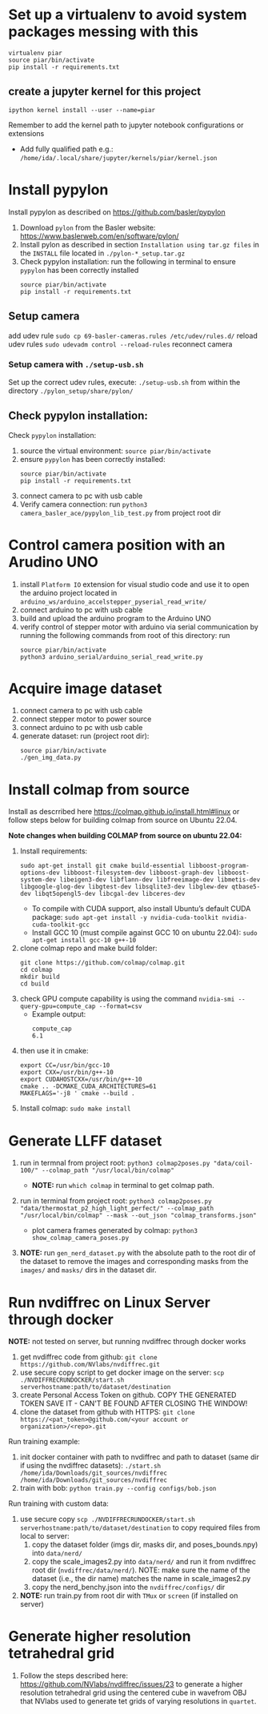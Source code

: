 # Set up a virtualenv to avoid system packages messing with this
```
virtualenv piar
source piar/bin/activate
pip install -r requirements.txt
```

## create a jupyter kernel for this project
```ipython kernel install --user --name=piar```

Remember to add the kernel path to jupyter notebook configurations or extensions
- Add fully qualified path e.g.: `/home/ida/.local/share/jupyter/kernels/piar/kernel.json`


# Install pypylon
Install pypylon as described on https://github.com/basler/pypylon
1. Download `pylon` from the Basler website: https://www.baslerweb.com/en/software/pylon/
1. Install pylon as described in section `Installation using tar.gz files` in the `INSTALL` file located in `./pylon-*_setup.tar.gz`
1. Check pypylon installation: run the following in terminal to ensure `pypylon` has been correctly installed
    ```
    source piar/bin/activate
    pip install -r requirements.txt
    ```

## Setup camera
add udev rule
`sudo cp 69-basler-cameras.rules /etc/udev/rules.d/`
reload udev rules
`sudo udevadm control --reload-rules`
reconnect camera

### Setup camera with `./setup-usb.sh`
Set up the correct udev rules, execute: `./setup-usb.sh` from within the directory `./pylon_setup/share/pylon/`

<!-- If the camera is not found during enumeration, follow instructions in `./pylon_setup/share/pylon/README`  -->

## Check pypylon installation:
Check `pypylon` installation:
1. source the virtual environment: `source piar/bin/activate`
1. ensure `pypylon` has been correctly installed:
    ```
    source piar/bin/activate
    pip install -r requirements.txt
    ```
1. connect camera to pc with usb cable
1. Verify camera connection: run `python3 camera_basler_ace/pypylon_lib_test.py` from project root dir


# Control camera position with an Arudino UNO
1. install `Platform IO` extension for visual studio code and use it to open the arduino project located in `arduino_ws/arduino_accelstepper_pyserial_read_write/`
1. connect arduino to pc with usb cable
1. build and upload the arduino program to the Arduino UNO
1. verify control of stepper motor with arduino via serial communication by running the following commands from root of this directory: run
    ```
    source piar/bin/activate
    python3 arduino_serial/arduino_serial_read_write.py
    ```

# Acquire image dataset
1. connect camera to pc with usb cable
1. connect stepper motor to power source
1. connect arduino to pc with usb cable
1. generate dataset: run (project root dir):
    ```
    source piar/bin/activate
    ./gen_img_data.py
    ```

# Install colmap from source
Install as descrribed here https://colmap.github.io/install.html#linux or follow steps below for building colmap from source on Ubuntu 22.04.

**Note changes when building COLMAP from source on ubuntu 22.04:**
1. Install requirements:
    ```
    sudo apt-get install git cmake build-essential libboost-program-options-dev libboost-filesystem-dev libboost-graph-dev libboost-system-dev libeigen3-dev libflann-dev libfreeimage-dev libmetis-dev libgoogle-glog-dev libgtest-dev libsqlite3-dev libglew-dev qtbase5-dev libqt5opengl5-dev libcgal-dev libceres-dev
    ```
    - To compile with CUDA support, also install Ubuntu’s default CUDA package:
        `sudo apt-get install -y nvidia-cuda-toolkit nvidia-cuda-toolkit-gcc`
    - Install GCC 10 (must compile against GCC 10 on ubuntu 22.04): `sudo apt-get install gcc-10 g++-10`
1. clone colmap repo and make build folder:
    ```
    git clone https://github.com/colmap/colmap.git
    cd colmap
    mkdir build
    cd build
    ```
1. check GPU compute capability is using the command `nvidia-smi --query-gpu=compute_cap --format=csv`
    - Example output:
        ```
        compute_cap
        6.1
        ```
1. then use it in cmake:
    ```
    export CC=/usr/bin/gcc-10
    export CXX=/usr/bin/g++-10
    export CUDAHOSTCXX=/usr/bin/g++-10
    cmake .. -DCMAKE_CUDA_ARCHITECTURES=61
    MAKEFLAGS='-j8 ' cmake --build .
    ```
1. Install colmap: `sudo make install`

# Generate LLFF dataset
1. run in termnal from project root: `python3 colmap2poses.py "data/coil-100/" --colmap_path "/usr/local/bin/colmap"`
    - **NOTE:** run `which colmap` in terminal to get colmap path.
1. run in terminal from project root: `python3 colmap2poses.py "data/thermostat_p2_high_light_perfect/" --colmap_path "/usr/local/bin/colmap" --mask --out_json "colmap_transforms.json"`
    - plot camera frames generated by colmap: `python3 show_colmap_camera_poses.py`

1. **NOTE:** run `gen_nerd_dataset.py` with the absolute path to the root dir of the dataset to remove the images and corresponding masks from the `images/` and `masks/` dirs in the dataset dir.


# Run nvdiffrec on Linux Server through docker
**NOTE:** not tested on server, but running nvdiffrec through docker works
1. get nvdiffrec code from github: `git clone https://github.com/NVlabs/nvdiffrec.git`
1. use secure copy script to get docker image on the server: `scp ./NVDIFFRECRUNDOCKER/start.sh serverhostname:path/to/dataset/destination`
1. create Personal Access Token on github. COPY THE GENERATED TOKEN SAVE IT - CAN'T BE FOUND AFTER CLOSING THE WINDOW!
1. clone the dataset from github with HTTPS: `git clone https://<pat_token>@github.com/<your account or organization>/<repo>.git`

Run training example:
1. init docker container with path to nvdiffrec and path to dataset (same dir if using the nvdiffrec datasets): `./start.sh /home/ida/Downloads/git_sources/nvdiffrec  /home/ida/Downloads/git_sources/nvdiffrec`
1. train with bob: `python train.py --config configs/bob.json`

Run training with custom data:
1. use secure copy `scp ./NVDIFFRECRUNDOCKER/start.sh serverhostname:path/to/dataset/destination` to copy required files from local to server:
    1. copy the dataset folder (imgs dir, masks dir, and poses_bounds.npy) into `data/nerd/`
    1. copy the scale_images2.py into `data/nerd/` and run it from nvdiffrec root dir (`nvdiffrec/data/nerd/`). NOTE: make sure the name of the  dataset (i.e., the dir name) matches the name in scale_images2.py
    1. copy the nerd_benchy.json into the `nvdiffrec/configs/` dir
1. **NOTE:** run train.py from root dir with `TMux` or `screen` (if installed on server)

# Generate higher resolution tetrahedral grid
1. Follow the steps described here: https://github.com/NVlabs/nvdiffrec/issues/23 to generate a higher resolution tetrahedral grid using the centered cube in wavefrom OBJ that NVlabs used to generate tet grids of varying resolutions in `quartet`.

